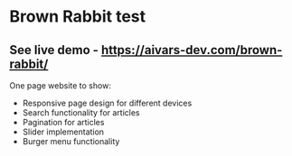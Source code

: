 # Brown Rabbit test

## See live demo - https://aivars-dev.com/brown-rabbit/

One page website to show:

- Responsive page design for different devices
- Search functionality for articles
- Pagination for articles
- Slider implementation
- Burger menu functionality
